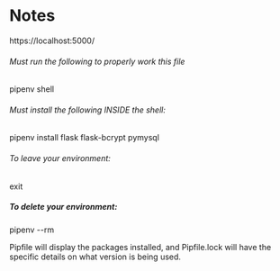 # Notes

https://localhost:5000/

###### Must run the following to properly work this file

pipenv shell

###### Must install the following INSIDE the shell:

pipenv install flask flask-bcrypt pymysql

###### To leave your environment:

exit

##### To delete your environment:
pipenv --rm

Pipfile will display the packages installed, and Pipfile.lock will have the specific details on what version is being used.
